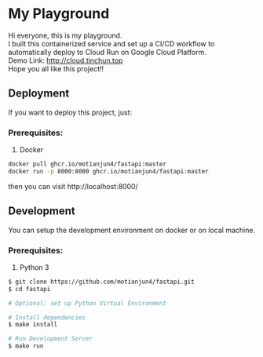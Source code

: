 # My Playground
Hi everyone, this is my playground.  
I built this containerized service and set up a CI/CD workflow to automatically deploy to Cloud Run on Google Cloud Platform.  
Demo Link: http://cloud.tinchun.top  
Hope you all like this project!!  
## Deployment
If you want to deploy this project, just:
### Prerequisites:
1. Docker 

``` bash
docker pull ghcr.io/motianjun4/fastapi:master
docker run -p 8000:8000 ghcr.io/motianjun4/fastapi:master
```

then you can visit http://localhost:8000/  

## Development
You can setup the development environment on docker or on local machine.

### Prerequisites:
1. Python 3

```bash
$ git clone https://github.com/motianjun4/fastapi.git
$ cd fastapi

# Optional: set up Python Virtual Environment

# Install dependencies
$ make install

# Run Development Server
$ make run

```